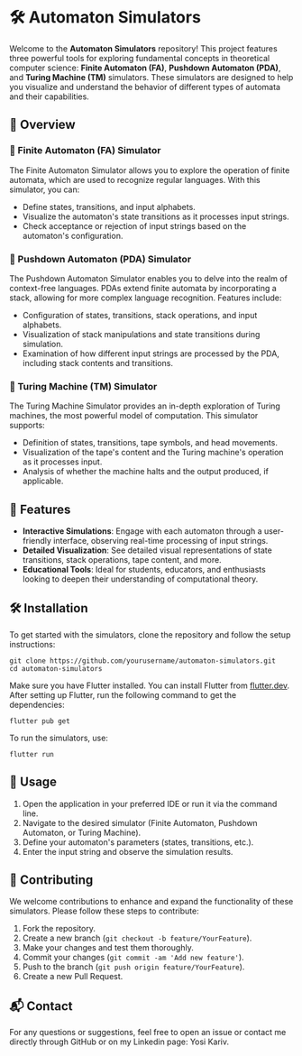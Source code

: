 # 🛠️ Automaton Simulators

Welcome to the **Automaton Simulators** repository! This project features three powerful tools for exploring fundamental concepts in theoretical computer science: **Finite Automaton (FA)**, **Pushdown Automaton (PDA)**, and **Turing Machine (TM)** simulators. These simulators are designed to help you visualize and understand the behavior of different types of automata and their capabilities.

## 📜 Overview

### 🔹 Finite Automaton (FA) Simulator

The Finite Automaton Simulator allows you to explore the operation of finite automata, which are used to recognize regular languages. With this simulator, you can:

- Define states, transitions, and input alphabets.
- Visualize the automaton's state transitions as it processes input strings.
- Check acceptance or rejection of input strings based on the automaton's configuration.

### 🔹 Pushdown Automaton (PDA) Simulator

The Pushdown Automaton Simulator enables you to delve into the realm of context-free languages. PDAs extend finite automata by incorporating a stack, allowing for more complex language recognition. Features include:

- Configuration of states, transitions, stack operations, and input alphabets.
- Visualization of stack manipulations and state transitions during simulation.
- Examination of how different input strings are processed by the PDA, including stack contents and transitions.

### 🔹 Turing Machine (TM) Simulator

The Turing Machine Simulator provides an in-depth exploration of Turing machines, the most powerful model of computation. This simulator supports:

- Definition of states, transitions, tape symbols, and head movements.
- Visualization of the tape's content and the Turing machine's operation as it processes input.
- Analysis of whether the machine halts and the output produced, if applicable.

## 🚀 Features

- **Interactive Simulations**: Engage with each automaton through a user-friendly interface, observing real-time processing of input strings.
- **Detailed Visualization**: See detailed visual representations of state transitions, stack operations, tape content, and more.
- **Educational Tools**: Ideal for students, educators, and enthusiasts looking to deepen their understanding of computational theory.

## 🛠️ Installation

To get started with the simulators, clone the repository and follow the setup instructions:

    git clone https://github.com/yourusername/automaton-simulators.git
    cd automaton-simulators

Make sure you have Flutter installed. You can install Flutter from [flutter.dev](https://flutter.dev). After setting up Flutter, run the following command to get the dependencies:

    flutter pub get

To run the simulators, use:

    flutter run

## 🏃 Usage

1. Open the application in your preferred IDE or run it via the command line.
2. Navigate to the desired simulator (Finite Automaton, Pushdown Automaton, or Turing Machine).
3. Define your automaton's parameters (states, transitions, etc.).
4. Enter the input string and observe the simulation results.

## 🤝 Contributing

We welcome contributions to enhance and expand the functionality of these simulators. Please follow these steps to contribute:

1. Fork the repository.
2. Create a new branch (`git checkout -b feature/YourFeature`).
3. Make your changes and test them thoroughly.
4. Commit your changes (`git commit -am 'Add new feature'`).
5. Push to the branch (`git push origin feature/YourFeature`).
6. Create a new Pull Request.


## 📬 Contact

For any questions or suggestions, feel free to open an issue or contact me directly through GitHub or on my Linkedin page: Yosi Kariv.
